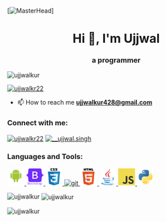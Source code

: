 [![MasterHead]([https://as1.ftcdn.net/v2/jpg/02/96/61/94/1000_F_296619471_iEGweTy9VsokHtbCJsVmyez0d2rocmmA.jpg](https://media.licdn.com/dms/image/v2/D5616AQGZlCAzneSJqA/profile-displaybackgroundimage-shrink_350_1400/profile-displaybackgroundimage-shrink_350_1400/0/1733939190665?e=1742428800&v=beta&t=dSfTrVwyrCiY_EzMuDCB7HpWbrYsCv1J06tt39P7YEo))]
<h1 align="center">Hi 👋, I'm Ujjwal</h1>
<h3 align="center">a programmer</h3>
<img align="right" src="https://cdn-icons-png.flaticon.com/512/1005/1005141.png" alt="" width="300" >

<p align="left"> <img src="https://komarev.com/ghpvc/?username=ujjwalkur&label=Profile%20views&color=0e75b6&style=flat" alt="ujjwalkur" /> </p>

<p align="left"> <a href="https://twitter.com/ujjwalkr22" target="blank"><img src="https://img.shields.io/twitter/follow/ujjwalkr22?logo=twitter&style=for-the-badge" alt="ujjwalkr22" /></a> </p>

- 📫 How to reach me **ujjwalkur428@gmail.com**

<h3 align="left">Connect with me:</h3>
<p align="left">
<a href="https://twitter.com/im_ujjwall" target="blank"><img align="center" src="https://raw.githubusercontent.com/rahuldkjain/github-profile-readme-generator/master/src/images/icons/Social/twitter.svg" alt="ujjwalkr22" height="30" width="40" /></a>
<a href="https://instagram.com/ujjwalsig" target="blank"><img align="center" src="https://raw.githubusercontent.com/rahuldkjain/github-profile-readme-generator/master/src/images/icons/Social/instagram.svg" alt="__ujjwal.singh" height="30" width="40" /></a>
</p>

<h3 align="left">Languages and Tools:</h3>
<p align="left"> <a href="https://developer.android.com" target="_blank" rel="noreferrer"> <img src="https://raw.githubusercontent.com/devicons/devicon/master/icons/android/android-original-wordmark.svg" alt="android" width="40" height="40"/> </a> <a href="https://getbootstrap.com" target="_blank" rel="noreferrer"> <img src="https://raw.githubusercontent.com/devicons/devicon/master/icons/bootstrap/bootstrap-plain-wordmark.svg" alt="bootstrap" width="40" height="40"/> </a> <a href="https://www.w3schools.com/css/" target="_blank" rel="noreferrer"> <img src="https://raw.githubusercontent.com/devicons/devicon/master/icons/css3/css3-original-wordmark.svg" alt="css3" width="40" height="40"/> </a> <a href="https://git-scm.com/" target="_blank" rel="noreferrer"> <img src="https://www.vectorlogo.zone/logos/git-scm/git-scm-icon.svg" alt="git" width="40" height="40"/> </a> <a href="https://www.w3.org/html/" target="_blank" rel="noreferrer"> <img src="https://raw.githubusercontent.com/devicons/devicon/master/icons/html5/html5-original-wordmark.svg" alt="html5" width="40" height="40"/> </a> <a href="https://www.java.com" target="_blank" rel="noreferrer"> <img src="https://raw.githubusercontent.com/devicons/devicon/master/icons/java/java-original.svg" alt="java" width="40" height="40"/> </a> <a href="https://developer.mozilla.org/en-US/docs/Web/JavaScript" target="_blank" rel="noreferrer"> <img src="https://raw.githubusercontent.com/devicons/devicon/master/icons/javascript/javascript-original.svg" alt="javascript" width="40" height="40"/> </a> <a href="https://www.python.org" target="_blank" rel="noreferrer"> <img src="https://raw.githubusercontent.com/devicons/devicon/master/icons/python/python-original.svg" alt="python" width="40" height="40"/> </a> </p>

<p><img align="left" src="https://github-readme-stats.vercel.app/api/top-langs?username=ujjwalkur&show_icons=true&locale=en&layout=compact" alt="ujjwalkur" /></p>

<p>&nbsp;<img align="center" src="https://github-readme-stats.vercel.app/api?username=ujjwalkur&show_icons=true&locale=en" alt="ujjwalkur" /></p>

<p><img align="center" src="https://github-readme-streak-stats.herokuapp.com/?user=ujjwalkur&" alt="ujjwalkur" /></p>
